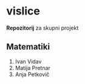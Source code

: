 # vislice
**Repozitorij** za skupni projekt
## Matematiki
1. Ivan Vidav
2. Matija Pretnar
3. Anja Petkovič
